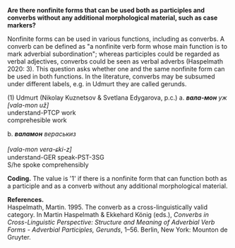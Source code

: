 **Are there nonfinite forms that can be used both as participles and converbs without any additional morphological material, such as case markers?**

Nonfinite forms can be used in various functions, including as converbs. A converb can be defined as "a nonfinite verb form whose main function is to mark adverbial subordination"; whereas participles could be regarded as verbal adjectives, converbs could be seen as verbal adverbs (Haspelmath 2020: 3). This question asks whether one and the same nonfinite form can be used in both functions. In the literature, converbs may be subsumed under different labels, e.g. in Udmurt they are called gerunds. 

(1) Udmurt (Nikolay Kuznetsov & Svetlana Edygarova, p.c.)
a. ***вала-мон** уж<br/> 
[vala-mon už]*<br/> 
understand-PTCP work<br/> 
comprehesible work<br/> 

b. ***валамон** вераськиз<br/>  
[vɑlɑ-mon verɑ-ɕki-z]*<br/> 
understand-GER speak-PST-3SG<br/> 
S/he spoke comprehensibly<br/> 

**Coding.** The value is '1' if there is a nonfinite form that can function both as a participle and as a converb without any additional morphological material.

**References.**<br/>
Haspelmath, Martin. 1995. The converb as a cross-linguistically valid category. In Martin Haspelmath & Ekkehard König (eds.), *Converbs in Cross-Linguistic Perspective: Structure and Meaning of Adverbial Verb Forms - Adverbial Participles, Gerunds*, 1–56. Berlin, New York: Mounton de Gruyter.
